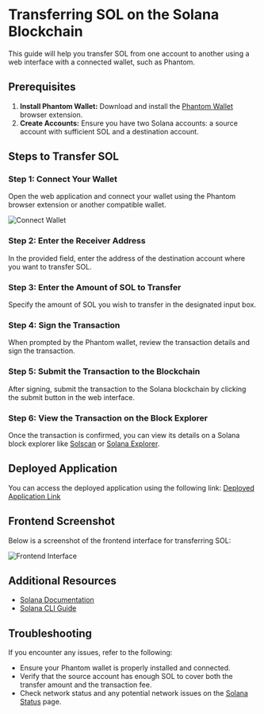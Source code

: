 # Transferring SOL on the Solana Blockchain

This guide will help you transfer SOL from one account to another using a web interface with a connected wallet, such as Phantom.

## Prerequisites

1. **Install Phantom Wallet:** Download and install the [Phantom Wallet](https://phantom.app/) browser extension.
2. **Create Accounts:** Ensure you have two Solana accounts: a source account with sufficient SOL and a destination account.

## Steps to Transfer SOL

### Step 1: Connect Your Wallet

Open the web application and connect your wallet using the Phantom browser extension or another compatible wallet.

![Connect Wallet](path/to/your/connect-wallet-image.png)

### Step 2: Enter the Receiver Address

In the provided field, enter the address of the destination account where you want to transfer SOL.

### Step 3: Enter the Amount of SOL to Transfer

Specify the amount of SOL you wish to transfer in the designated input box.

### Step 4: Sign the Transaction

When prompted by the Phantom wallet, review the transaction details and sign the transaction.

### Step 5: Submit the Transaction to the Blockchain

After signing, submit the transaction to the Solana blockchain by clicking the submit button in the web interface.

### Step 6: View the Transaction on the Block Explorer

Once the transaction is confirmed, you can view its details on a Solana block explorer like [Solscan](https://solscan.io/) or [Solana Explorer](https://explorer.solana.com/).

## Deployed Application

You can access the deployed application using the following link: [Deployed Application Link](https://your-deployed-app-link.com)

## Frontend Screenshot

Below is a screenshot of the frontend interface for transferring SOL:

![Frontend Interface](path/to/your/frontend-image.png)

## Additional Resources

- [Solana Documentation](https://docs.solana.com/)
- [Solana CLI Guide](https://docs.solana.com/cli)

## Troubleshooting

If you encounter any issues, refer to the following:

- Ensure your Phantom wallet is properly installed and connected.
- Verify that the source account has enough SOL to cover both the transfer amount and the transaction fee.
- Check network status and any potential network issues on the [Solana Status](https://status.solana.com/) page.

